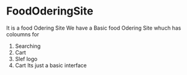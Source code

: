 # FoodOderingSite
It is a food Odering Site 
We have a Basic food Odering Site whuch has coloumns for 
1. Searching
2. Cart
3. Slef logo
4. Cart
Its just a basic interface
